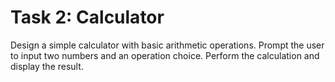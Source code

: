 # Task 2: Calculator
Design a simple calculator with basic arithmetic operations.
Prompt the user to input two numbers and an operation choice.
Perform the calculation and display the result.
